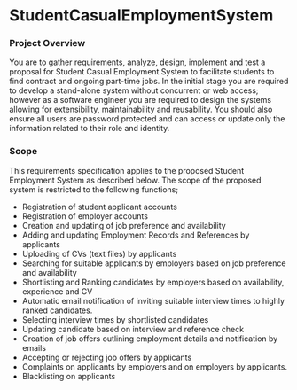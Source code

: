 # StudentCasualEmploymentSystem

### Project Overview

You are to gather requirements, analyze, design, implement and test a proposal for Student Casual Employment System to facilitate students to find contract and ongoing part-time jobs. In the initial stage you are required to develop a stand-alone system without concurrent or web access; however as a software engineer you are required to design the systems allowing for extensibility, maintainability and reusability. You should also ensure all users are password protected and can access or update only the information related to their role and identity.

### Scope

This requirements specification applies to the proposed Student Employment System as described below. The scope of the proposed system is restricted to the following functions;

+ Registration of student applicant accounts
+ Registration of employer accounts
+ Creation and updating of job preference and availability
+ Adding and updating Employment Records and References by applicants
+ Uploading of CVs (text files) by applicants
+ Searching for suitable applicants by employers based on job preference and availability
+ Shortlisting and Ranking candidates by employers based on availability, experience and
CV
+ Automatic email notification of inviting suitable interview times to highly ranked
candidates.
+ Selecting interview times by shortlisted candidates
+ Updating candidate based on interview and reference check
+ Creation of job offers outlining employment details and notification by emails
+ Accepting or rejecting job offers by applicants
+ Complaints on applicants by employers and on employers by applicants.
+ Blacklisting on applicants
